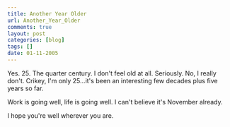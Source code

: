 ```yaml
---
title: Another Year Older
url: Another_Year_Older
comments: true
layout: post
categories: [blog]
tags: []
date: 01-11-2005
---
```

<p class="intro"></p>
Yes. 25. The quarter century. I don't feel old at all. Seriously. No, I really don't. Crikey, I'm only 25&#8230;it's been an interesting few decades plus five years so far.

Work is going well, life is going well. I can't believe it's November already.

I hope you're well wherever you are.

